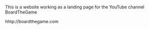 This is a website working as a landing page for the YouTube channel BoardTheGame

hhtp://boardthegame.com
